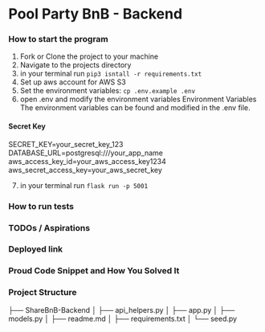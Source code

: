 # Pool Party BnB - Backend

### How to start the program
1) Fork  or Clone the project to your machine
2) Navigate to the projects directory
3) in your terminal run `pip3 isntall -r requirements.txt`
4) Set up aws account for AWS S3
5) Set the environment variables: `cp .env.example .env`
6) open .env and modify the environment variables
Environment Variables
The environment variables can be found and modified in the .env file.

#### Secret Key
SECRET_KEY=your_secret_key_123
DATABASE_URL=postgresql:///your_app_name
aws_access_key_id=your_aws_access_key1234
aws_secret_access_key=your_aws_secret_key


7) in your terminal run `flask run -p 5001`

### How to run tests

### TODOs / Aspirations

### Deployed link

### Proud Code Snippet and How You Solved It



### Project Structure
├── ShareBnB-Backend
│   ├── api_helpers.py
│   ├── app.py
│   ├── models.py
│   ├── readme.md
│   ├── requirements.txt
│   └── seed.py

<br/>